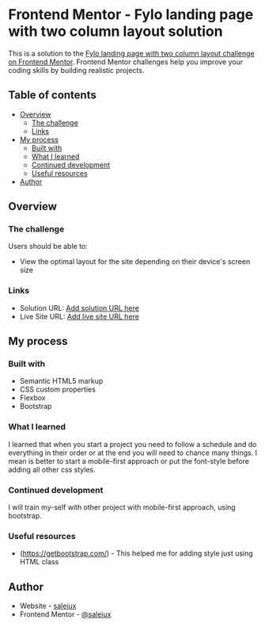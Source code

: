 # Frontend Mentor - Fylo landing page with two column layout solution

This is a solution to the [Fylo landing page with two column layout challenge on Frontend Mentor](https://www.frontendmentor.io/challenges/fylo-landing-page-with-two-column-layout-5ca5ef041e82137ec91a50f5). Frontend Mentor challenges help you improve your coding skills by building realistic projects. 

## Table of contents

- [Overview](#overview)
  - [The challenge](#the-challenge)
  - [Links](#links)
- [My process](#my-process)
  - [Built with](#built-with)
  - [What I learned](#what-i-learned)
  - [Continued development](#continued-development)
  - [Useful resources](#useful-resources)
- [Author](#author)

## Overview

### The challenge

Users should be able to:

- View the optimal layout for the site depending on their device's screen size

### Links

- Solution URL: [Add solution URL here](https://your-solution-url.com)
- Live Site URL: [Add live site URL here](https://your-live-site-url.com)

## My process

### Built with

- Semantic HTML5 markup
- CSS custom properties
- Flexbox
- Bootstrap

### What I learned

I learned that when you start a project you need to follow a schedule and do everything in their order or at the end you will need to chance many things. I mean is better to start a mobile-first approach or put the font-style before adding all other css styles. 

### Continued development

I will train my-self with other project with mobile-first approach, using bootstrap. 

### Useful resources

- (https://getbootstrap.com/) - This helped me for adding style just using HTML class

## Author

- Website - [saleiux](https://samuele-viale.netlify.app/)
- Frontend Mentor - [@saleiux](https://www.frontendmentor.io/profile/Saleiux)
